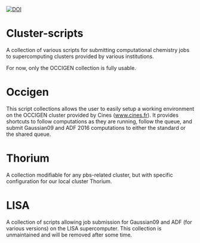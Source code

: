 [![DOI](https://zenodo.org/badge/72845791.svg)](https://zenodo.org/badge/latestdoi/72845791)

# Cluster-scripts
A collection of various scripts for submitting computational chemistry jobs to
supercomputing clusters provided by various institutions.

For now, only the OCCIGEN collection is fully usable.

# Occigen
This script collections allows the user to easily setup a working environment
on the OCCIGEN cluster provided by Cines (www.cines.fr). It provides shortcuts
to follow computations as they are running, follow the queue, and submit
Gaussian09 and ADF 2016 computations to either the standard or the shared queue.


# Thorium
A collection modifiable for any pbs-related cluster, but with specific
configuration for our local cluster Thorium.

# LISA
A collection of scripts allowing job submission for Gaussian09 and ADF (for
various versions) on the LISA supercomputer.
This collection is unmaintained and will be removed after some time.
